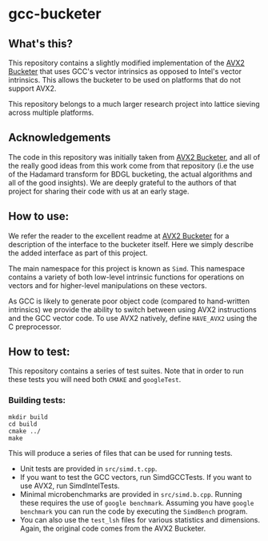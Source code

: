 # gcc-bucketer

## What's this?
This repository contains a slightly modified implementation of the [AVX2 Bucketer](https://github.com/lducas/AVX2-BDGL-bucketer) that uses
GCC's vector intrinsics as opposed to Intel's vector intrinsics. This allows the bucketer to be used on platforms that do not support AVX2.

This repository belongs to a much larger research project into lattice sieving across multiple platforms.

## Acknowledgements
The code in this repository was initially taken from [AVX2 Bucketer](https://github.com/lducas/AVX2-BDGL-bucketer), and all of the really good ideas from this work come from that repository (i.e the use of the Hadamard transform for BDGL bucketing, the actual algorithms and all of the good insights). We are deeply grateful to the authors of that project for sharing their code with us at an early stage.

## How to use:
We refer the reader to the excellent readme at [AVX2 Bucketer](https://github.com/lducas/AVX2-BDGL-bucketer) for a description of the interface to the bucketer itself. Here we simply describe the added interface as part of this project.

The main namespace for this project is known as ```Simd```. This namespace contains a variety of both low-level intrinsic functions for operations on vectors and for higher-level manipulations on these vectors. 

As GCC is likely to generate poor object code (compared to hand-written intrinsics) we provide the ability to switch between using AVX2 instructions and the GCC vector code. To use AVX2 natively, define ```HAVE_AVX2``` using the C preprocessor. 

## How to test:
This repository contains a series of test suites. Note that in order to run these tests you will need both ```CMAKE``` and ```googleTest```.


### Building tests:
```
mkdir build
cd build
cmake ../
make
```

This will produce a series of files that can be used for running tests.

- Unit tests are provided in ```src/simd.t.cpp```. 
- If you want to test the GCC vectors, run SimdGCCTests. If you want to use AVX2, run SimdIntelTests.
- Minimal microbenchmarks are provided in ```src/simd.b.cpp```. Running these requires the use of ```google benchmark```. Assuming you have ```google benchmark``` you can run the code by executing the ```SimdBench``` program.
- You can also use the ```test_lsh``` files for various statistics and dimensions. Again, the original code comes from the AVX2 Bucketer.










